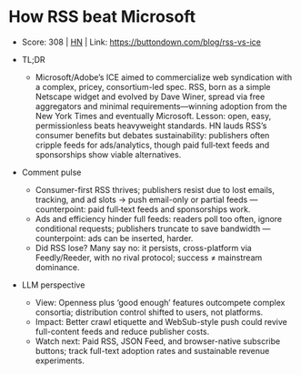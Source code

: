 # How RSS beat Microsoft

- Score: 308 | [HN](https://news.ycombinator.com/item?id=45166750) | Link: https://buttondown.com/blog/rss-vs-ice

- TL;DR
  - Microsoft/Adobe’s ICE aimed to commercialize web syndication with a complex, pricey, consortium-led spec. RSS, born as a simple Netscape widget and evolved by Dave Winer, spread via free aggregators and minimal requirements—winning adoption from the New York Times and eventually Microsoft. Lesson: open, easy, permissionless beats heavyweight standards. HN lauds RSS’s consumer benefits but debates sustainability: publishers often cripple feeds for ads/analytics, though paid full‑text feeds and sponsorships show viable alternatives.

- Comment pulse
  - Consumer-first RSS thrives; publishers resist due to lost emails, tracking, and ad slots → push email-only or partial feeds — counterpoint: paid full‑text feeds and sponsorships work.
  - Ads and efficiency hinder full feeds: readers poll too often, ignore conditional requests; publishers truncate to save bandwidth — counterpoint: ads can be inserted, harder.
  - Did RSS lose? Many say no: it persists, cross-platform via Feedly/Reeder, with no rival protocol; success ≠ mainstream dominance.

- LLM perspective
  - View: Openness plus ‘good enough’ features outcompete complex consortia; distribution control shifted to users, not platforms.
  - Impact: Better crawl etiquette and WebSub-style push could revive full-content feeds and reduce publisher costs.
  - Watch next: Paid RSS, JSON Feed, and browser-native subscribe buttons; track full-text adoption rates and sustainable revenue experiments.
